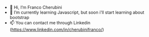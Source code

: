 - 👋 Hi, I’m Franco Cherubini 
- 🌱 I’m currently learning Javascript, but soon i'll start learning about bootstrap
- 📫 You can contact me through Linkedin (https://www.linkedin.com/in/cherubinifranco/)
